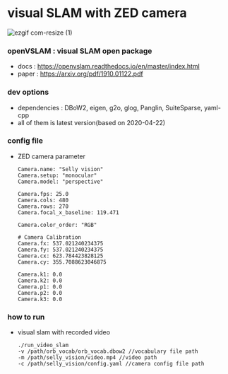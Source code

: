 # visual SLAM with ZED camera

![ezgif com-resize (1)](https://user-images.githubusercontent.com/53554014/84214898-ba778980-aaff-11ea-82ff-f0564e138010.gif)

### openVSLAM : visual SLAM open package
- docs : https://openvslam.readthedocs.io/en/master/index.html
- paper : https://arxiv.org/pdf/1910.01122.pdf

### dev options
- dependencies : DBoW2, eigen, g2o, glog, Panglin, SuiteSparse, yaml-cpp
- all of them is latest version(based on 2020-04-22)

### config file
- ZED camera parameter
    ```
    Camera.name: "Selly vision"
    Camera.setup: "monocular"
    Camera.model: "perspective"

    Camera.fps: 25.0
    Camera.cols: 480
    Camera.rows: 270
    Camera.focal_x_baseline: 119.471

    Camera.color_order: "RGB"

    # Camera Calibration
    Camera.fx: 537.021240234375
    Camera.fy: 537.021240234375
    Camera.cx: 623.784423828125
    Camera.cy: 355.7088623046875

    Camera.k1: 0.0
    Camera.k2: 0.0
    Camera.p1: 0.0
    Camera.p2: 0.0
    Camera.k3: 0.0
    ```

### how to run
- visual slam with recorded video
    ```
    ./run_video_slam
    -v /path/orb_vocab/orb_vocab.dbow2 //vocabulary file path
    -m /path/selly_vision/video.mp4 //video path
    -c /path/selly_vision/config.yaml //camera config file path
    ```
